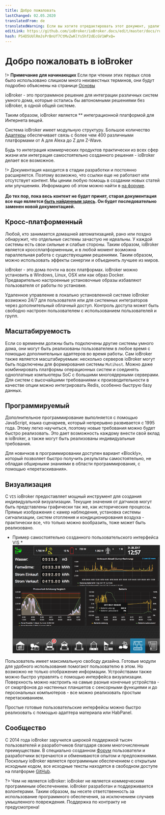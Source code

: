 ```yaml
---
title: Добро пожаловать
lastChanged: 02.05.2020
translatedFrom: de
translatedWarning: Если вы хотите отредактировать этот документ, удалите поле «translationFrom», в противном случае этот документ будет снова автоматически переведен
editLink: https://github.com/ioBroker/ioBroker.docs/edit/master/docs/ru/README.md
hash: PS4D5UUlRmJsPrBnUf7CtMvZwKlYs5hf2dEcGV1WPxQ=
---
```

# Добро пожаловать в ioBroker
!> **Примечание для начинающих** Если при чтении этих первых слов было использовано слишком много неизвестных терминов, они будут подробно объяснены на странице [Основы](https://www.iobroker.net/#de/documentation/basics/README.md)

ioBroker - это программное решение для интеграции различных систем умного дома, которые остались бы автономными решениями без ioBroker, в одной общей системе.

Таким образом, ioBroker является ** интеграционной платформой для Интернета вещей.

Система ioBroker имеет модульную структуру. Большое количество [Адаптеры](http://download.iobroker.net/list.html) обеспечивает связь с более чем 400 различными платформами от A для Alexa до Z для Z-Wave.

Будь то интеграция коммерческих продуктов практически из всех сфер жизни или интеграция самостоятельно созданного решения - ioBroker делает все возможное.

!> Документация находится в стадии разработки и постоянно расширяется. Поэтому возможно, что ссылки еще не работают или отсутствует контент. Мы ценим любую помощь в создании новых статей или улучшениях. Информацию об этом можно найти в [на форуме](https://forum.iobroker.net/viewtopic.php?f=8&t=16933).<br><br> **До тех пор, пока весь контент не будет принят, старая документация все еще является [быть найденным здесь](https://www.iobroker.net/docu/). Он будет последовательно заменен новой документацией.**

## Кросс-платформенный
Любой, кто занимается домашней автоматизацией, рано или поздно обнаружит, что отдельные системы зачастую не идеальны. У каждой системы есть свои сильные и слабые стороны. Таким образом, ioBroker является кроссплатформенным, и в любой момент возможна параллельная работа с существующими решениями. Таким образом, можно использовать эффекты синергии и объединить лучшее из миров.

ioBroker - это дома почти на всех платформах. ioBroker можно установить в Windows, Linux, OSX или как образ Docker.
Предварительно настроенные установочные образы избавляют пользователя от работы по установке.

Удаленное управление в локально установленной системе ioBroker возможно 24/7 для пользователя или для системных интеграторов через дополнительный облачный доступ. Контроль доступа может быть свободно настроен пользователем с использованием пользователей и групп.

## Масштабируемость
Если со временем должны быть подключены другие системы умного дома, они могут быть реализованы пользователем в любое время с помощью дополнительных адаптеров во время работы.
Сам ioBroker также является масштабируемым: несколько серверов ioBroker могут быть подключены для формирования системы `Mutihost`. Можно даже комбинировать платформы операционных систем и соединять одноплатные компьютеры SoC с большими многоядерными серверами.
Для систем с высочайшими требованиями к производительности в качестве опции можно интегрировать Redis, особенно быструю базу данных.

## Программируемый
Дополнительное программирование выполняется с помощью JavaScript, языка сценариев, который непрерывно развивается с 1995 года. Этому легко научиться, поэтому новые требования можно будет быстро реализовать. Это дает возможность каждому внести свой вклад в ioBroker, а также могут быть реализованы индивидуальные требования.

Для новичков в программировании доступен вариант «Blockly», который позволяет быстро получить результаты самостоятельно, не обладая обширными знаниями в области программирования, с помощью «перетаскивания».

## Визуализация
С `VIS` ioBroker предоставляет мощный инструмент для создания индивидуальной визуализации. Текущие значения от датчиков могут быть представлены графически так же, как исторические процессы. Прямые изображения с камер наблюдения, установка системы сигнализации, систем отопления и кондиционирования воздуха - практически все, что только можно вообразить, тоже может быть реализовано.

* Пример самостоятельно созданного пользовательского интерфейса VIS * ![ВИС](../de/media/vis2.png)

Пользователь имеет максимальную свободу дизайна. Готовые модули для удобного использования помогают пользователю в этом. Но возможно не только отображение информации. Устройствами также можно быстро управлять с помощью интерфейса визуализации. Поверхность можно настроить на самые разные конечные устройства - от смартфонов до настенных планшетов с сенсорными функциями и до персональных компьютеров - все можно реализовать простым перетаскиванием.

Простые готовые пользовательские интерфейсы можно быстро реализовать с помощью адаптера материала или HabPanel.

## Сообщество
С 2014 года ioBroker заручился широкой поддержкой тысяч пользователей и разработчиков благодаря своим многочисленным преимуществам. В специально созданном [Форум](https://forum.iobroker.net) пользователи и разработчики встречаются и обмениваются опытом и предложениями. Поскольку ioBroker является программным обеспечением с открытым исходным кодом, все исходные тексты находятся в свободном доступе на платформе [GitHub](https://github.com/ioBroker).

?> Чем не является ioBroker: ioBroker не является коммерческим программным обеспечением. ioBroker разработан и поддерживается волонтерами. Таким образом, вы несете ответственность за использование программного обеспечения, за исключением случаев умышленного повреждения.
Поддержка по контракту не предусмотрена!

[Grundlagen]: https://www.iobroker.net/#de/documentation/basics/README.md

[Adaptern]: http://download.iobroker.net/list.html

[hier zu finden]: https://www.iobroker.net/docu/

[im Forum]: https://forum.iobroker.net/viewtopic.php?f=8&t=16933

[GitHub]: https://github.com/ioBroker

[Forum]: https://forum.iobroker.net